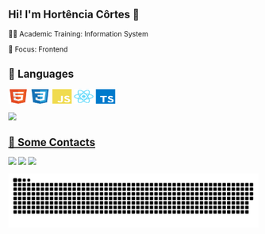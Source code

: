 ## Hi! I'm Hortência Côrtes 👋

  <p> 👨‍🎓 Academic Training: Information System </p>
  <p> 🎯 Focus: Frontend </p>
  
## 🚀 Languages
  <div style="display: inline_block" >
    <img align="center" alt="HTML" height="30" width="40" src="https://raw.githubusercontent.com/devicons/devicon/master/icons/html5/html5-original.svg">
    <img align="center" alt="CSS" height="30" width="40" src="https://raw.githubusercontent.com/devicons/devicon/master/icons/css3/css3-original.svg">
    <img align="center" alt="Js" height="30" width="40" src="https://raw.githubusercontent.com/devicons/devicon/master/icons/javascript/javascript-plain.svg">
    <img align="center" alt="React" height="30" width="40" src="https://raw.githubusercontent.com/devicons/devicon/master/icons/react/react-original.svg">
    <img align="center" alt="React" height="30" width="40" src="https://raw.githubusercontent.com/devicons/devicon/master/icons/typescript/typescript-original.svg">
  </div>
  <br />
  <div>
    <a href="https://github.com/HortenciaCorts">
    <img height="180em" src="https://github-readme-stats.vercel.app/api/top-langs/?username=HortenciaCorts&layout=compact&langs_count=100&theme=dracula"/>
  </div>

  ## 📳 Some Contacts
 
  <div> 
    <a href = "mailto:hortencia.cortes@gmail.com"><img src="https://img.shields.io/badge/-Gmail-%23333?style=for-the-badge&logo=gmail&logoColor=white" target="_blank"></a>
    <a href="https://www.linkedin.com/in/hortenciacortes/" target="_blank"><img src="https://img.shields.io/badge/-LinkedIn-%230077B5?style=for-the-badge&logo=linkedin&logoColor=white" target="_blank"></a> 
    <a href="https://www.instagram.com/hortenciacorts/" target="_blank"><img src="https://img.shields.io/badge/-Instagram-%23E4405F?style=for-the-badge&logo=instagram&logoColor=white" target="_blank"></a>
 
  ![Snake animation](https://github.com/HortenciaCorts/HortenciaCorts/blob/output/github-contribution-grid-snake.svg)
  </div>

<!--
**HortenciaCorts/HortenciaCorts** is a ✨ _special_ ✨ repository because its `README.md` (this file) appears on your GitHub profile.

Here are some ideas to get you started:

- 🔭 I’m currently working on ...
- 🌱 I’m currently learning ...
- 👯 I’m looking to collaborate on ...
- 🤔 I’m looking for help with ...
- 💬 Ask me about ...
- 📫 How to reach me: ...
- 😄 Pronouns: ...
- ⚡ Fun fact: ...
-->
